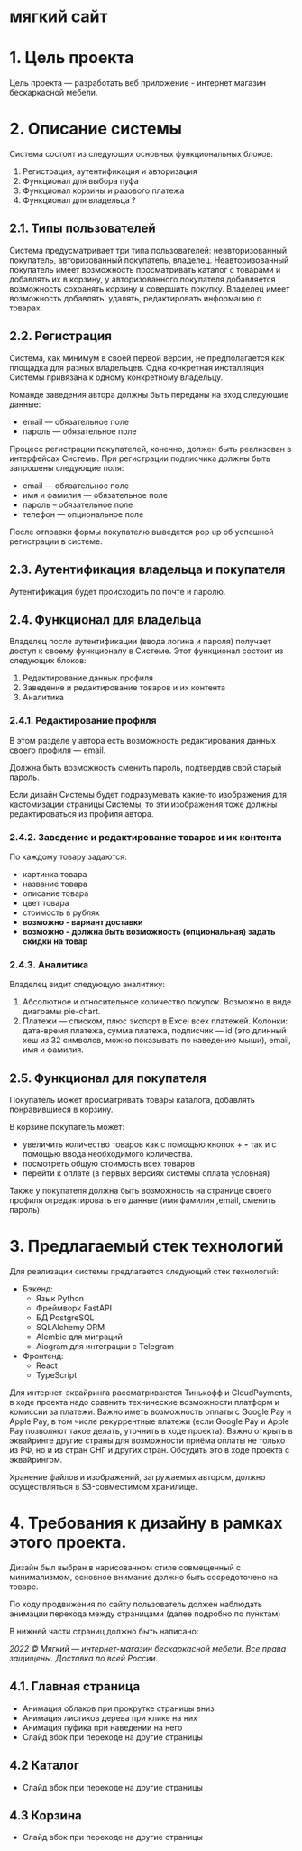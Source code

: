 # мягкий сайт

# **1. Цель проекта**

Цель проекта — разработать веб приложение - интернет магазин бескаркасной мебели.

# **2. Описание системы**

Система состоит из следующих основных функциональных блоков:

1. Регистрация, аутентификация и авторизация
2. Функционал для выбора пуфа
3. Функционал корзины и разового платежа
4. Функционал для владельца ?

## **2.1. Типы пользователей**

Система предусматривает три типа пользователей: неавторизованный покупатель, авторизованный покупатель, владелец. Неавторизованный покупатель имеет возможность просматривать каталог с товарами и добавлять их в корзину, у авторизованного покупателя добавляется возможность сохранять корзину и совершить покупку. Владелец имеет возможность добавлять. удалять, редактировать информацию о товарах.

## **2.2. Регистрация**

Система, как минимум в своей первой версии, не предполагается как площадка для разных владельцев. Одна конкретная инсталляция Системы привязана к одному конкретному владельцу.

Команде заведения автора должны быть переданы на вход следующие данные:

- email — обязательное поле
- пароль — обязательное поле

Процесс регистрации покупателей, конечно, должен быть реализован в интерфейсах Системы. При регистрации подписчика должны быть запрошены следующие поля:

- email — обязательное поле
- имя и фамилия — обязательное поле
- пароль – обязательное поле
- телефон — опциональное поле

После отправки формы покупателю выведется pop up об успешной регистрации в системе.

## **2.3. Аутентификация владельца и покупателя**

Аутентификация будет происходить по почте и паролю.

## **2.4. Функционал для владельца**

Владелец после аутентификации (ввода логина и пароля) получает доступ к своему  функционалу в Системе. Этот функционал состоит из следующих блоков:

1. Редактирование данных профиля
2. Заведение и редактирование товаров и их контента
3. Аналитика

### **2.4.1. Редактирование профиля**

В этом разделе у автора есть возможность редактирования данных своего профиля — email.

Должна быть возможность сменить пароль, подтвердив свой старый пароль.

Если дизайн Системы будет подразумевать какие-то изображения для кастомизации страницы Системы, то эти изображения тоже должны редактироваться из профиля автора.

### **2.4.2. Заведение и редактирование товаров и их контента**

По каждому товару задаются:

- картинка товара
- название товара
- описание товара
- цвет товара
- стоимость в рублях
- **возможно - вариант доставки**
- **возможно -** **должна быть возможность (опциональная) задать скидки на товар**

### **2.4.3. Аналитика**

Владелец видит следующую аналитику:

1. Абсолютное и относительное количество покупок. Возможно в виде диаграмы pie-chart.
2. Платежи — списком, плюс экспорт в Excel всех платежей. Колонки: дата-время платежа, сумма платежа, подписчик — id (это длинный хеш из 32 символов, можно показывать по наведению мыши), email, имя и фамилия.

## **2.5. Функционал для покупателя**

Покупатель может просматривать товары каталога, добавлять понравившиеся в корзину.

В корзине покупатель может:

- увеличить количество товаров как с помощью кнопок + **-**  так и с помощью ввода необходимого количества.
- посмотреть общую стоимость всех товаров
- перейти к оплате (в первых версиях системы оплата условная)

Также у покупателя должна быть возможность на странице своего профиля отредактировать его данные (имя фамилия ,email, сменить пароль).

# **3. Предлагаемый стек технологий**

Для реализации системы предлагается следующий стек технологий:

- Бэкенд:
    - Язык Python
    - Фреймворк FastAPI
    - БД PostgreSQL
    - SQLAlchemy ORM
    - Alembic для миграций
    - Aiogram для интеграции с Telegram
- Фронтенд:
    - React
    - TypeScript

Для интернет-эквайринга рассматриваются Тинькофф и CloudPayments, в ходе проекта надо сравнить технические возможности платформ и комиссии за платежи. Важно иметь возможность оплаты с Google Pay и Apple Pay, в том числе рекуррентные платежи (если Google Pay и Apple Pay позволяют такое делать, уточнить в ходе проекта). Важно открыть в эквайринге другие страны для возможности приёма оплаты не только из РФ, но и из стран СНГ и других стран. Обсудить это в ходе проекта с эквайрингом.

Хранение файлов и изображений, загружаемых автором, должно осуществляться в S3-совместимом хранилище.

# **4. Требования к дизайну** в рамках этого проекта.

Дизайн был выбран в нарисованном стиле совмещенный с минимализмом, основное внимание должно быть сосредоточено на товаре.

По ходу продвижения по сайту пользователь должен наблюдать анимации перехода между страницами (далее подробно по пунктам)

В нижней части страниц должно быть написано:

*2022 © Мягкий — интернет-магазин бескаркасной мебели. Все права защищены. Доставка по всей России.*

## 4.1. Главная страница

- Анимация облаков при прокрутке страницы вниз
- Анимация листиков дерева при клике на них
- Анимация пуфика при наведении на него
- Слайд вбок при переходе на другие страницы

## 4.2 Каталог

- Слайд вбок при переходе на другие страницы

## 4.3 Корзина

- Слайд вбок при переходе на другие страницы
